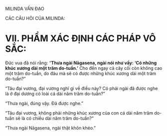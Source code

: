 MILINDA VẤN ĐẠO

CÁC CÂU HỎI CỦA MILINDA:

# VII. PHẨM XÁC ĐỊNH CÁC PHÁP VÔ SẮC:

Đức vua đã nói rằng: “**Thưa ngài Nāgasena, ngài nói như vầy: ‘Có những khúc xương dài một trăm do-tuần.’** Cho đến ngay cả cây cối còn không cao một trăm do-tuần, do đâu mà sẽ có được những khúc xương dài một trăm do-tuần?”

“Tâu đại vương, đại vương nghĩ gì về điều này? Có phải ngài đã được nghe là ở đại dương có loài cá dài năm trăm do-tuần?”

“Thưa ngài, đúng vậy. Đã được nghe.”

“Tâu đại vương, không phải những khúc xương của con cá dài năm trăm do-tuần sẽ là có chiều dài năm trăm do-tuần?”

“Thưa ngài Nāgasena, ngài thật khôn khéo.”
